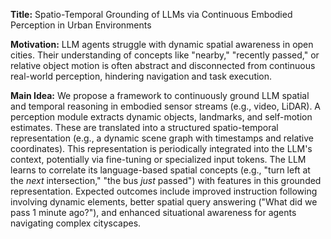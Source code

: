 **Title:** Spatio-Temporal Grounding of LLMs via Continuous Embodied Perception in Urban Environments

**Motivation:** LLM agents struggle with dynamic spatial awareness in open cities. Their understanding of concepts like "nearby," "recently passed," or relative object motion is often abstract and disconnected from continuous real-world perception, hindering navigation and task execution.

**Main Idea:** We propose a framework to continuously ground LLM spatial and temporal reasoning in embodied sensor streams (e.g., video, LiDAR). A perception module extracts dynamic objects, landmarks, and self-motion estimates. These are translated into a structured spatio-temporal representation (e.g., a dynamic scene graph with timestamps and relative coordinates). This representation is periodically integrated into the LLM's context, potentially via fine-tuning or specialized input tokens. The LLM learns to correlate its language-based spatial concepts (e.g., "turn left at the *next* intersection," "the bus *just* passed") with features in this grounded representation. Expected outcomes include improved instruction following involving dynamic elements, better spatial query answering ("What did we pass 1 minute ago?"), and enhanced situational awareness for agents navigating complex cityscapes.